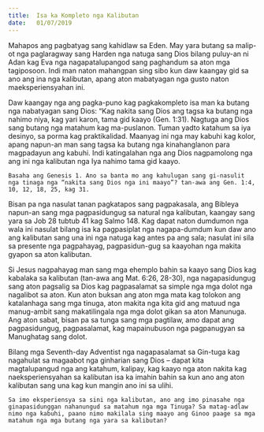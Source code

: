 ```yaml
---
title:  Isa ka Kompleto nga Kalibutan
date:   01/07/2019
---
```


Mahapos ang pagbatyag sang kahidlaw sa Eden. May yara butang sa malip-ot nga paglaragway sang Harden nga natuga sang Dios bilang puluy-an ni Adan kag Eva nga nagapatalupangod sang paghandum sa aton mga tagiposoon. Indi man naton mahangpan sing sibo kun daw kaangay gid sa ano ang ina nga kalibutan, apang aton mabatyagan nga gusto naton maeksperiensyahan ini.

Daw kaangay  nga ang pagka-puno kag pagkakompleto isa man ka butang nga nabatyagan sang Dios: “Kag nakita sang Dios ang tagsa ka butang nga nahimo niya, kag yari karon, tama gid kaayo (Gen. 1:31). Nagtuga ang Dios sang butang nga matahum kag ma-puslanon. Tuman yadto katahum sa iya desinyo, sa porma kag praktikalidad. Maanyag ini nga may kabuhi kag kolor, apang napun-an man sang tagsa ka butang nga kinahanglanon para magpadayun ang kabuhi. Indi katingalahan nga ang Dios nagpamolong nga ang ini nga kalibutan nga Iya nahimo tama gid kaayo.

`Basaha ang Genesis 1. Ano sa banta mo ang kahulugan sang gi-nasulit nga tinaga nga “nakita sang Dios nga ini maayo”? tan-awa ang Gen. 1:4, 10, 12, 18, 25, kag 31.`

Bisan pa nga nasulat tanan pagkatapos sang pagpakasala, ang Bibleya napun-an sang mga pagpasidungug sa natural nga kalibutan, kaangay sang yara sa Job 28 tubtub 41 kag Salmo 148.  Kag dapat naton dumdumon nga wala ini nasulat bilang isa ka pagpasiplat nga nagapa-dumdum kun daw ano ang kalibutan sang una ini nga natuga kag antes pa ang sala; nasulat ini sila sa presente nga pagpahayag, pagpasidun-gug sa kaayohan nga makita gyapon sa aton kalibutan.

Si Jesus nagpahayag man sang mga ehemplo bahin sa kaayo sang Dios kag kabalaka sa kalibutan (tan-awa ang Mat. 6:26, 28-30), nga nagapasidungug sang aton pagsalig sa Dios kag pagpasalamat sa simple nga mga dolot nga nagalibot sa aton. Kun aton buksan ang aton mga mata kag tolokon ang katalanhaga sang mga tinuga, aton makita nga kita gid ang matuud nga manug-ambit sang makatilingala nga mga dolot gikan sa aton Manunuga. Ang aton sabat, bisan pa sa tunga sang mga pagtilaw, amo dapat ang pagpasidungug, pagpasalamat, kag mapainubuson nga pagpanugyan sa Manughatag sang dolot.

Bilang mga Seventh-day Adventist nga nagapasalamat sa Gin-tuga kag nagahulat sa magaabot nga ginharian sang Dios – dapat kita magtalupangud nga ang katahum, kalipay, kag kaayo nga aton nakita kag naeksperiensyahan sa kalibutan isa ka imahin bahin sa kun ano ang aton kalibutan sang una kag kun mangin ano ini sa ulihi.

`Sa imo eksperiensya sa sini nga kalibutan, ano ang imo pinasahe nga ginapasidunggan nahanungud sa matahum nga mga Tinuga? Sa matag-adlaw nimo nga kabuhi, paano nimo makilala sing maayo ang Ginoo paage sa mga matahum nga mga butang nga yara sa kalibutan?`
